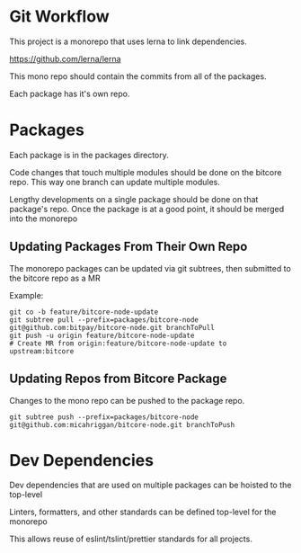 # Git Workflow
This project is a monorepo that uses lerna to link dependencies.

https://github.com/lerna/lerna

This mono repo should contain the commits from all of the packages.

Each package has it's own repo.

# Packages
Each package is in the packages directory. 

Code changes that touch multiple modules should be done on the bitcore repo.
This way one branch can update multiple modules.

Lengthy developments on a single package should be done on that package's repo.
Once the package is at a good point, it should be merged into the monorepo

## Updating Packages From Their Own Repo
The monorepo packages can be updated via git subtrees, then submitted to the bitcore repo as a MR

Example:
```
git co -b feature/bitcore-node-update
git subtree pull --prefix=packages/bitcore-node git@github.com:bitpay/bitcore-node.git branchToPull
git push -u origin feature/bitcore-node-update
# Create MR from origin:feature/bitcore-node-update to upstream:bitcore
```


## Updating Repos from Bitcore Package
Changes to the mono repo can be pushed to the package repo.
```
git subtree push --prefix=packages/bitcore-node git@github.com:micahriggan/bitcore-node.git branchToPush
```


# Dev Dependencies
Dev dependencies that are used on multiple packages can be hoisted to the top-level

Linters, formatters, and other standards can be defined top-level for the monorepo

This allows reuse of eslint/tslint/prettier standards for all projects.
